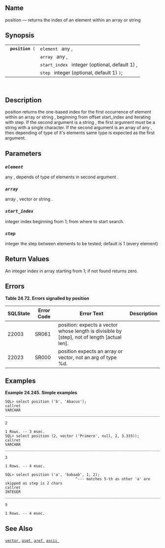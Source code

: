 <div id="fn_position" class="refentry">

<div class="titlepage">

</div>

<div class="refnamediv">

## Name

position — returns the index of an element within an array or string

</div>

<div class="refsynopsisdiv">

## Synopsis

<div id="fsyn_position" class="funcsynopsis">

|                       |                                                |
|-----------------------|------------------------------------------------|
| ` `**`position`**` (` | `element ` any ,                               |
|                       | `array ` any ,                                 |
|                       | `start_index ` integer (optional, default 1) , |
|                       | `step ` integer (optional, default 1) `)`;     |

<div class="funcprototype-spacer">

 

</div>

</div>

</div>

<div id="desc_position" class="refsect1">

## Description

position returns the one-based index for the first occurrence of element
within an <span class="type">array</span> or
<span class="type">string</span> , beginning from offset start_index and
iterating with step. If the second argument is a
<span class="type">string</span> , the first argument must be a string
with a single character. If the second argument is an array of
<span class="type">any</span> , then depending of type of it's elements
same type is expected as the first argument.

</div>

<div id="params_position" class="refsect1">

## Parameters

<div id="id99535" class="refsect2">

### *`element `*

<span class="type">any </span> , <span class="type">depends of type of
elements in second argument </span> .

</div>

<div id="id99541" class="refsect2">

### *`array `*

<span class="type">array </span> , <span class="type">vector </span> or
<span class="type">string </span> .

</div>

<div id="id99548" class="refsect2">

### *`start_index `*

<span class="type">integer </span> index beginning from 1; from where to
start search.

</div>

<div id="id99553" class="refsect2">

### *`step `*

<span class="type">integer </span> the step between elements to be
tested; default is 1 (every element)

</div>

</div>

<div id="ret_position" class="refsect1">

## Return Values

An <span class="type">integer </span> index in array starting from 1; if
not found returns zero.

</div>

<div id="errors_position" class="refsect1">

## Errors

<div id="id99564" class="table">

**Table 24.72. Errors signalled by position**

<div class="table-contents">

| SQLState                              | Error Code                            | Error Text                                                                                                                      | Description |
|---------------------------------------|---------------------------------------|---------------------------------------------------------------------------------------------------------------------------------|-------------|
| <span class="errorcode">22003 </span> | <span class="errorcode">SR061 </span> | <span class="errortext">position: expects a vector whose length is divisible by \[step\], not of length \[actual len\]. </span> |             |
| <span class="errorcode">22023 </span> | <span class="errorcode">SR000 </span> | <span class="errortext">position expects an array or vector, not an arg of type %d. </span>                                     |             |

</div>

</div>

  

</div>

<div id="examples_position" class="refsect1">

## Examples

<div id="ex_position_1" class="example">

**Example 24.245. Simple examples**

<div class="example-contents">

``` screen
SQL> select position ('b', 'Abacus');
callret
VARCHAR
_______________________________________________________________________________

2

1 Rows. -- 3 msec.
SQL> select position (2, vector ('Primero', null, 2, 3.333));
callret
VARCHAR
_______________________________________________________________________________

3

1 Rows. -- 4 msec.

SQL> select position ('a', 'babaab', 1, 2);
                                ^--- matches 5-th as other 'a' are skipped as step is 2 chars
callret
INTEGER
_______________________________________________________________________________

5

1 Rows. -- 4 msec.
```

</div>

</div>

  

</div>

<div id="seealso_position" class="refsect1">

## See Also

<a href="fn_vector.html" class="link" title="vector"><code
class="function">vector </code></a>
<a href="fn_aset.html" class="link" title="aset"><code
class="function">aset </code></a>
<a href="fn_aref.html" class="link" title="aref"><code
class="function">aref </code></a>
<a href="fn_ascii.html" class="link" title="ascii"><code
class="function">ascii </code></a>

</div>

</div>

